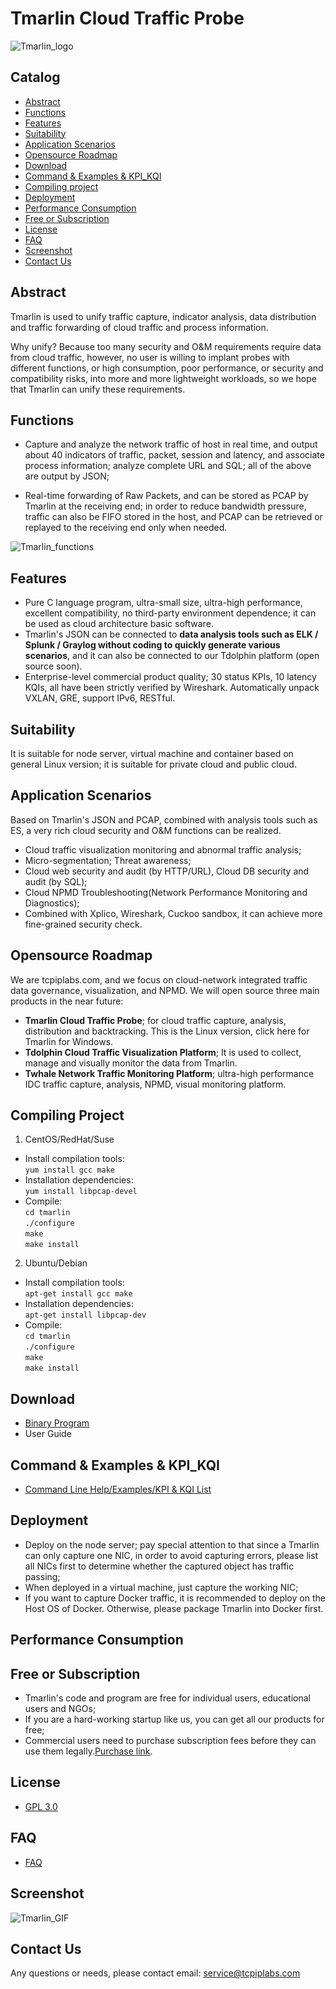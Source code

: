 # Tmarlin Cloud Traffic Probe
 ![Tmarlin_logo](https://tmarlin.oss-us-east-1.aliyuncs.com/Tmarlin_logo_github.png "Tmarlin_logo")
## Catalog
  * [Abstract](#abstract)
  * [Functions](#functions)
  * [Features](#features)
  * [Suitability](#suitability)
  * [Application Scenarios](#application-scenarios)
  * [Opensource Roadmap](#opensource-roadmap)
  * [Download](#download)
  * [Command & Examples & KPI_KQI](#Command-&-Examples-&-KPI_KQI)
  * [Compiling project](#compiling-project)
  * [Deployment](#deployment)
  * [Performance Consumption](#performance-consumption)
  * [Free or Subscription](#free-or-subscription)
  * [License](#license)
  * [FAQ](#faq)
  * [Screenshot](#screenshot)
  * [Contact Us](#contact-us)
## Abstract
Tmarlin is used to unify traffic capture, indicator analysis, data distribution and traffic forwarding of cloud traffic and process information.

Why unify? Because too many security and O&M requirements require data from cloud traffic, however, no user is willing to implant probes with different functions, or high consumption, poor performance, or security and compatibility risks, into more and more lightweight workloads, so we hope that Tmarlin can unify these requirements.
## Functions
- Capture and analyze the network traffic of host in real time, and output about 40 indicators of traffic, packet, session and latency, and associate process information; analyze complete URL and SQL; all of the above are output by JSON;

- Real-time forwarding of Raw Packets, and can be stored as PCAP by Tmarlin at the receiving end; in order to reduce bandwidth pressure, traffic can also be FIFO stored in the host, and PCAP can be retrieved or replayed to the receiving end only when needed.

![Tmarlin_functions](https://tmarlin.oss-us-east-1.aliyuncs.com/Tmarlin_function_github.png "Tmarlin_functions")
## Features
- Pure C language program, ultra-small size, ultra-high performance, excellent compatibility, no third-party environment dependence; it can be used as cloud architecture basic software.
- Tmarlin's JSON can be connected to **data analysis tools such as ELK / Splunk / Graylog without coding to quickly generate various scenarios**, and it can also be connected to our Tdolphin  platform (open source soon).
- Enterprise-level commercial product quality; 30 status KPIs, 10 latency KQIs, all have been strictly verified by Wireshark. Automatically unpack VXLAN, GRE, support IPv6, RESTful.

## Suitability
It is suitable for node server, virtual machine and container based on general Linux version; it is suitable for private cloud and public cloud.

## Application Scenarios
Based on Tmarlin's JSON and PCAP, combined with analysis tools such as ES, a very rich cloud security and O&M functions can be realized.
- Cloud traffic visualization monitoring and abnormal traffic analysis;
- Micro-segmentation; Threat awareness;
- Cloud web security and audit (by HTTP/URL), Cloud DB security and audit (by SQL); 
- Cloud NPMD Troubleshooting(Network Performance Monitoring and Diagnostics);
- Combined with Xplico, Wireshark, Cuckoo sandbox, it can achieve more fine-grained security check.

## Opensource Roadmap
We are tcpiplabs.com, and we focus on cloud-network integrated traffic data governance, visualization, and NPMD. We will open source three main products in the near future:
- **Tmarlin Cloud Traffic Probe**; for cloud traffic capture, analysis, distribution and backtracking. This is the Linux version, click here for Tmarlin for Windows.
- **Tdolphin Cloud Traffic Visualization Platform**; It is used to collect, manage and visually monitor the data from Tmarlin.
- **Twhale Network Traffic Monitoring Platform**; ultra-high performance IDC traffic capture, analysis, NPMD, visual monitoring platform.

## Compiling Project
1. CentOS/RedHat/Suse  
- Install compilation tools:  
`yum install gcc make`  
- Installation dependencies:   
`yum install libpcap-devel`  
- Compile:  
`cd tmarlin`  
`./configure`  
`make`  
`make install`  
2. Ubuntu/Debian  
- Install compilation tools:   
`apt-get install gcc make`  
- Installation dependencies:   
`apt-get install libpcap-dev`  
- Compile:  
`cd tmarlin`  
`./configure`  
`make`  
`make install`  

## Download
- [Binary Program](https://tmarlin.oss-us-east-1.aliyuncs.com/tmarlin "Binary Program")
- User Guide

## Command & Examples & KPI_KQI
- [Command Line Help/Examples/KPI & KQI List](https://www.tcpiplabs.com/tmarlin_command_help "Command Line Help")

## Deployment
- Deploy on the node server; pay special attention to that since a Tmarlin can only capture one NIC, in order to avoid capturing errors, please list all NICs first to determine whether the captured object has traffic passing;
- When deployed in a virtual machine, just capture the working NIC;
- If you want to capture Docker traffic, it is recommended to deploy on the Host OS of Docker. Otherwise, please package Tmarlin into Docker first.

## Performance Consumption

## Free or Subscription
- Tmarlin's code and program are free for individual users, educational users and NGOs;
- If you are a hard-working startup like us, you can get all our products for free;
- Commercial users need to purchase subscription fees before they can use them legally.[Purchase link](https://www.tcpiplabs.com/productinfo/403743.html "Purchase link"). 

## License
- [GPL 3.0](https://github.com/tcpiplabs/tmarlin/blob/main/LICENSE "GPL 3.0")

## FAQ
- [FAQ](https://www.tcpiplabs.com/tmarlin_FAQ "FAQ")

## Screenshot
![Tmarlin_GIF](https://tmarlin.oss-us-east-1.aliyuncs.com/Tmarlin_GIF.gif "Tmarlin_GIF")

## Contact Us
Any questions or needs, please contact email: service@tcpiplabs.com
